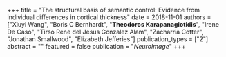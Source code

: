 +++
title = "The structural basis of semantic control: Evidence from individual differences in cortical thickness"
date = 2018-11-01
authors = ["Xiuyi Wang", "Boris C Bernhardt", "**Theodoros Karapanagiotidis**", "Irene De Caso", "Tirso Rene del Jesus Gonzalez Alam", "Zacharria Cotter", "Jonathan Smallwood", "Elizabeth Jefferies"]
publication_types = ["2"]
abstract = ""
featured = false
publication = "*NeuroImage*"
+++

